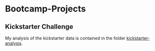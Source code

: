 # Bootcamp-Projects

## Kickstarter Challenge

My analysis of the kickstarter data is contained in the folder [kickstarter-analysis](kickstarter-analysis/). 
